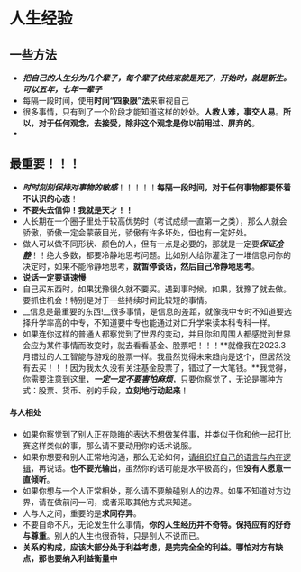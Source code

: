 # 人生经验

## 一些方法

+ ***把自己的人生分为几个辈子，每个辈子快结束就是死了，开始时，就是新生。可以五年，七年一辈子***
+ 每隔一段时间，使用**时间“四象限”法**来审视自己
+ 很多事情，只有到了一个阶段才能知道这样的妙处。**人教人难，事交人易**。**所以，对于任何观念，去接受，除非这个观念是你以前用过、屏弃的**。
+ 

## 最重要！！！

+ ***时时刻刻保持对事物的敏感***！！！！！**每隔一段时间，对于任何事物都要怀着不认识的心态**！
+ **不要失去信仰！我就是天才！！**
+ 人长期在一个圈子里处于较高优势时（考试成绩一直第一之类），那么人就会骄傲，骄傲一定会蒙蔽目光，骄傲有许多坏处，但也有一定好处。
+ 做人可以做不同形状、颜色的人，但有一点是必要的，那就是一定要***保证<u>冷静</u>***！！绝大多数，都要冷静地思考问题。比如别人给你灌注了一堆信息问你的决定时，如果不能冷静地思考，**就暂停谈话，然后自己冷静地思考**。
+ **说话一定要语速慢**
+ 自己买东西时，如果犹豫很久就不要买。遇到事时候，如果，犹豫了就去做。要抓住机会！特别是对于一些持续时间比较短的事情。
+ __信息是最重要的东西!__很多事情，是信息的差距，就像我中专时不知道要选择升学率高的中专，不知道要中专也能通过对口升学来读本科专科一样。
+ 如果连你这样的普通人都察觉到了世界的变动，并且你和周围人都感觉到世界会应为某件事情而改变时，就去看看基金、股票吧！！！**就像我在2023.3月错过的人工智能与游戏的股票一样。我虽然觉得未来趋向是这个，但居然没有去买！！！因为我太久没有关注基金股票了，错过了一大笔钱。**我觉得，你需要注意到这里，***一定一定不要害怕麻烦***，只要你察觉了，无论是哪种方式：股票、货币、别的手段，**立刻地行动起来**！

#### 与人相处

* 如果你察觉到了别人正在隐晦的表达不想做某件事，并类似于你和他一起打比赛这样类似的事，那么请不要动用你的话术说服。
* 如果你想要和别人正常地沟通，那么无论如何，<u>请组织好自己的语言与内在逻辑</u>，再说话。**也不要光输出**，虽然你的话可能是水平极高的，但**没有人愿意一直倾听**。
* 如果你想与一个人正常相处，那么请不要触碰别人的边界。如果不知道对方边界，请在做前问一问，或者采取其他方式来知道。
* 人与人之间，重要的是**求同存异**。
* 不要自命不凡，无论发生什么事情，**你的人生经历并不奇特。保持应有的好奇与尊重**。别人的人生也很奇特，只是别人不说而已。
* **关系的构成，应该大部分处于利益考虑，是完完全全的利益。哪怕对方有缺点，那也要纳入利益衡量中**
